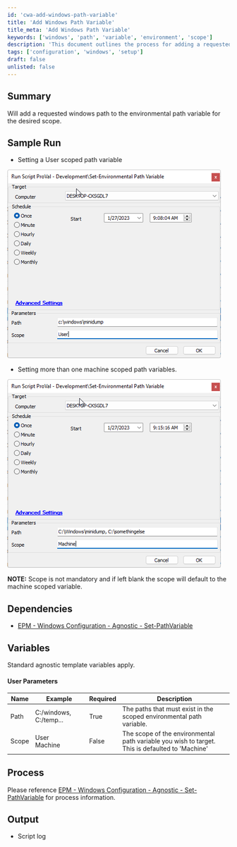```yaml
---
id: 'cwa-add-windows-path-variable'
title: 'Add Windows Path Variable'
title_meta: 'Add Windows Path Variable'
keywords: ['windows', 'path', 'variable', 'environment', 'scope']
description: 'This document outlines the process for adding a requested Windows path to the environmental path variable for a specified scope, including user and machine options. It provides sample runs, dependencies, and detailed variable descriptions.'
tags: ['configuration', 'windows', 'setup']
draft: false
unlisted: false
---
```

## Summary

Will add a requested windows path to the environmental path variable for the desired scope.

## Sample Run

- Setting a User scoped path variable

![User Scoped Path Variable](../../../static/img/Set-Environmental-Path-Variable/image_1.png)

- Setting more than one machine scoped path variables.

![Machine Scoped Path Variables](../../../static/img/Set-Environmental-Path-Variable/image_2.png)

**NOTE:**  Scope is not mandatory and if left blank the scope will default to the machine scoped variable.

## Dependencies

- [EPM - Windows Configuration - Agnostic - Set-PathVariable](https://proval.itglue.com/DOC-5078775-11976265)

## Variables

Standard agnostic template variables apply.

#### User Parameters

| Name  | Example                   | Required | Description                                                                                     |
|-------|---------------------------|----------|-------------------------------------------------------------------------------------------------|
| Path  | C:/windows, C:/temp...   | True     | The paths that must exist in the scoped environmental path variable.                           |
| Scope | User<br>Machine           | False    | The scope of the environmental path variable you wish to target.<br>This is defaulted to 'Machine' |

## Process

Please reference [EPM - Windows Configuration - Agnostic - Set-PathVariable](https://proval.itglue.com/DOC-5078775-11976265) for process information.

## Output

- Script log




